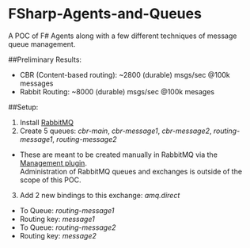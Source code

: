FSharp-Agents-and-Queues
========================

A POC of F# Agents along with a few different techniques of message queue management.

##Preliminary Results:
* CBR (Content-based routing): ~2800 (durable) msgs/sec @100k messages
* Rabbit Routing: ~8000 (durable) msgs/sec @100k mesages

##Setup:
1. Install [RabbitMQ](http://www.rabbitmq.com/)
2. Create 5 queues: *cbr-main*, *cbr-message1*, *cbr-message2*, *routing-message1*, *routing-message2*
 * These are meant to be created manually in RabbitMQ via the [Management plugin](http://www.rabbitmq.com/management.html).  
   Administration of RabbitMQ queues and exchanges is outside of the scope of this POC.
3. Add 2 new bindings to this exchange: *amq.direct*
 * To Queue: *routing-message1*
 * Routing key: *message1*
 * To Queue: *routing-message2*
 * Routing key: *message2*
